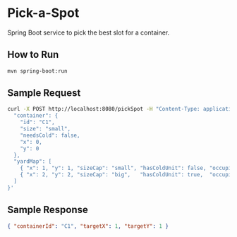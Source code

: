 
# Pick-a-Spot

Spring Boot service to pick the best slot for a container.

## How to Run
```bash
mvn spring-boot:run
```

## Sample Request
```bash
curl -X POST http://localhost:8080/pickSpot -H "Content-Type: application/json" -d '{
  "container": {
    "id": "C1",
    "size": "small",
    "needsCold": false,
    "x": 0,
    "y": 0
  },
  "yardMap": [
    { "x": 1, "y": 1, "sizeCap": "small", "hasColdUnit": false, "occupied": false },
    { "x": 2, "y": 2, "sizeCap": "big",   "hasColdUnit": true,  "occupied": false }
  ]
}'
```

## Sample Response
```json
{ "containerId": "C1", "targetX": 1, "targetY": 1 }
```
